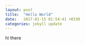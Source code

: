 ```yaml
---
layout: post
title:  "Hello World"
date:   2017-01-15 01:54:41 +0330
categories: jekyll update
---
```

hi there